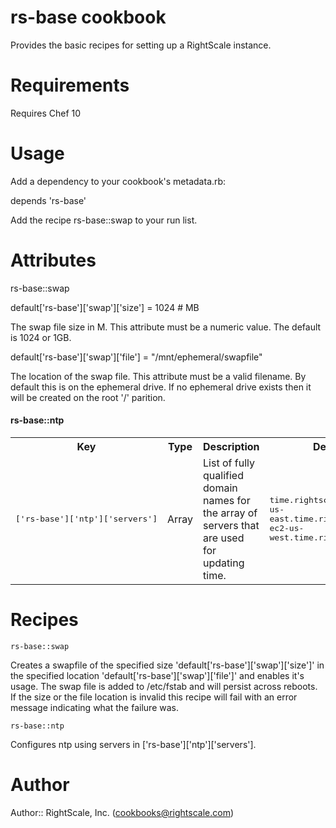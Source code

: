 # rs-base cookbook

Provides the basic recipes for setting up a RightScale instance.

# Requirements

Requires Chef 10

# Usage

Add a dependency to your cookbook's metadata.rb:

depends 'rs-base'

Add the recipe rs-base::swap to your run list.

# Attributes

rs-base::swap

default['rs-base']['swap']['size'] = 1024 # MB

The swap file size in M.  This attribute must be a numeric value.  The default is
1024 or 1GB.

default['rs-base']['swap']['file'] = "/mnt/ephemeral/swapfile"

The location of the swap file.  This attribute must be a valid filename. By default
this is on the ephemeral drive.  If no ephemeral drive exists then it will be created
on the root '/' parition.

#### rs-base::ntp
<table>
  <tr>
    <th>Key</th>
    <th>Type</th>
    <th>Description</th>
    <th>Default</th>
  </tr>
  <tr>
    <td nowrap><tt>['rs-base']['ntp']['servers']</tt></td>
    <td>Array</td>
    <td>List of fully qualified domain names for the array of servers that are used for updating time.</td>
    <td><tt>time.rightscale.com, ec2-us-east.time.rightscale.com, ec2-us-west.time.rightscale.com</tt></td>
  </tr>
</table>


# Recipes

`rs-base::swap`

Creates a swapfile of the specified size 'default['rs-base']['swap']['size']' in the
specified location 'default['rs-base']['swap']['file']' and enables it's usage.
The swap file is added to /etc/fstab and will persist across reboots.  If the size or the
file location is invalid this recipe will fail with an error message indicating what the
failure was.

`rs-base::ntp`

Configures ntp using servers in ['rs-base']['ntp']['servers'].

# Author

Author:: RightScale, Inc. (<cookbooks@rightscale.com>)

